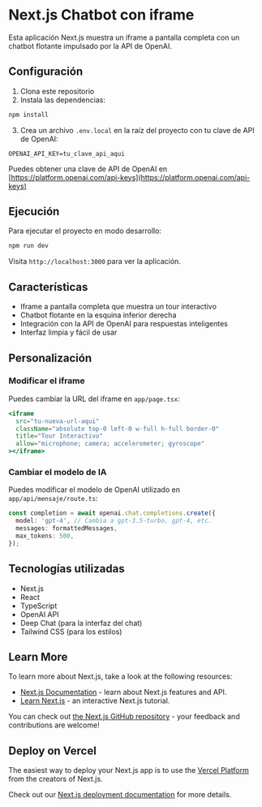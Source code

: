 # Next.js Chatbot con iframe

Esta aplicación Next.js muestra un iframe a pantalla completa con un chatbot flotante impulsado por la API de OpenAI.

## Configuración

1. Clona este repositorio
2. Instala las dependencias:
```bash
npm install
```

3. Crea un archivo `.env.local` en la raíz del proyecto con tu clave de API de OpenAI:
```
OPENAI_API_KEY=tu_clave_api_aqui
```

Puedes obtener una clave de API de OpenAI en [https://platform.openai.com/api-keys](https://platform.openai.com/api-keys)

## Ejecución

Para ejecutar el proyecto en modo desarrollo:

```bash
npm run dev
```

Visita `http://localhost:3000` para ver la aplicación.

## Características

- Iframe a pantalla completa que muestra un tour interactivo
- Chatbot flotante en la esquina inferior derecha
- Integración con la API de OpenAI para respuestas inteligentes
- Interfaz limpia y fácil de usar

## Personalización

### Modificar el iframe

Puedes cambiar la URL del iframe en `app/page.tsx`:

```jsx
<iframe 
  src="tu-nueva-url-aqui"
  className="absolute top-0 left-0 w-full h-full border-0"
  title="Tour Interactivo"
  allow="microphone; camera; accelerometer; gyroscope"
></iframe>
```

### Cambiar el modelo de IA

Puedes modificar el modelo de OpenAI utilizado en `app/api/mensaje/route.ts`:

```typescript
const completion = await openai.chat.completions.create({
  model: 'gpt-4', // Cambia a gpt-3.5-turbo, gpt-4, etc.
  messages: formattedMessages,
  max_tokens: 500,
});
```

## Tecnologías utilizadas

- Next.js
- React
- TypeScript
- OpenAI API
- Deep Chat (para la interfaz del chat)
- Tailwind CSS (para los estilos)

## Learn More

To learn more about Next.js, take a look at the following resources:

- [Next.js Documentation](https://nextjs.org/docs) - learn about Next.js features and API.
- [Learn Next.js](https://nextjs.org/learn) - an interactive Next.js tutorial.

You can check out [the Next.js GitHub repository](https://github.com/vercel/next.js) - your feedback and contributions are welcome!

## Deploy on Vercel

The easiest way to deploy your Next.js app is to use the [Vercel Platform](https://vercel.com/new?utm_medium=default-template&filter=next.js&utm_source=create-next-app&utm_campaign=create-next-app-readme) from the creators of Next.js.

Check out our [Next.js deployment documentation](https://nextjs.org/docs/app/building-your-application/deploying) for more details.
